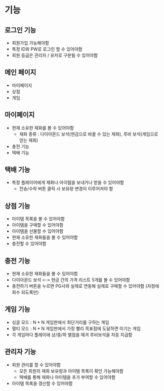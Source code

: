 # 기능
## 로그인 기능
* 회원가입 가능해야함
* 특정 ID와 PW로 로그인 할 수 있어야함
* 회원 등급은 관리자 / 유저로 구분될 수 있어야함

## 메인 페이지
* 마이페이지
* 상점
* 게임

## 마이페이지
* 현재 소유한 재화를 볼 수 있어야함
    * 재화 종류 : 다이아몬드 보석(현금으로 바꿀 수 있는 재화), 루비 보석(게임으로 얻는 재화)
* 충전 기능
* 택배 기능

## 택배 기능
* 특정 플레이어에게 재화나 아이템을 보내거나 받을 수 있어야함
    * 전송/수락 버튼 클릭 시 보유량 변경이 이루어져야 함

## 상점 기능
* 아이템 목록을 볼 수 있어야함
* 아이템을 구매할 수 있어야함
* 아이템을 선물할 수 있어야함
* 현재 소유한 재화들을 볼 수 있어야함
* 충전할 수 있어야함

## 충전 기능
* 현재 소유한 재화들을 볼 수 있어야함
* 다이아몬드 보석 <-> 현금 간의 가격 리스트 5개를 볼 수 있어야함
* 충전하기 버튼을 누르면 PG사와 실제로 연동해 실제로 구매할 수 있어야함 (자정에 회수 되도록만)

## 게임 기능
* 싱글 모드 : N * N 게임판에서 최단거리를 구하는 게임
* 멀티 모드 : N * N 게임판에서 가장 빨리 목표점에 도달하면 이기는 게임
* 각 게임마다 플레이에 상/중/하 별점을 매겨 루비보석을 차등 지급함

## 관리자 기능
* 회원 관리를 할 수 있어야함
    * 모든 회원의 재화 보유량과 아이템 목록이 확인 가능해야함
    * 택배를 통해 재화나 아이템을 추가 부여할 수 있어야함
* 아이템 목록을 갱신할 수 있어야함